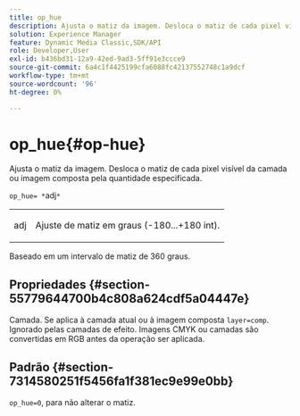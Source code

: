 ```yaml
---
title: op_hue
description: Ajusta o matiz da imagem. Desloca o matiz de cada pixel visível da camada ou imagem composta pela quantidade especificada.
solution: Experience Manager
feature: Dynamic Media Classic,SDK/API
role: Developer,User
exl-id: b436bd31-12a9-42ed-9ad3-5ff91e3ccce9
source-git-commit: 6a4c1f4425199cfa6088fc42137552748c1a9dcf
workflow-type: tm+mt
source-wordcount: '96'
ht-degree: 0%

---
```


# op_hue{#op-hue}

Ajusta o matiz da imagem. Desloca o matiz de cada pixel visível da camada ou imagem composta pela quantidade especificada.

`op_hue= *`adj`*`

<table id="simpletable_7DC7ABA384664BDDAA65B8DEEF7859A8"> 
 <tr class="strow"> 
  <td class="stentry"> <p><span class="varname"> adj</span> </p> </td> 
  <td class="stentry"> <p>Ajuste de matiz em graus (-180...+180 int). </p></td> 
 </tr> 
</table>

Baseado em um intervalo de matiz de 360 graus.

## Propriedades {#section-55779644700b4c808a624cdf5a04447e}

Camada. Se aplica à camada atual ou à imagem composta `layer=comp`. Ignorado pelas camadas de efeito. Imagens CMYK ou camadas são convertidas em RGB antes da operação ser aplicada.

## Padrão {#section-7314580251f5456fa1f381ec9e99e0bb}

`op_hue=0`, para não alterar o matiz.
